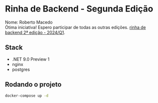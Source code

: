 
# Rinha de Backend - Segunda Edição

Nome: Roberto Macedo <br />
Ótima iniciativa! Espero participar de todas as outras edições.
[rinha de backend 2ª edição - 2024/Q1](https://github.com/zanfranceschi/rinha-de-backend-2024-q1).

## Stack

- .NET 9.0 Preview 1
- nginx
- postgres

## Rodando o projeto

```bash
docker-compose up -d
```


